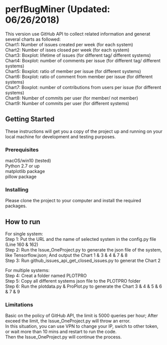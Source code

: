 # perfBugMiner (Updated: 06/26/2018)

This version use GitHub API to collect related information and generat several charts as followed: </br>
Chart1: Number of issues created per week (for each system) </br>
Chart2: Number of isses closed per week (for each system) </br>
Chart3: Boxplot: lifetime of issues (for different tag/ different systems) </br>
Chart4: Boxplot: number of comments per issue (for different tag/ different systems) </br>
Chart5: Boxplot: ratio of member per issue (for different systems) </br>
Chart6: Boxplot: ratio of comment from member per issue (for different systems) </br>
Chart7: Boxplot: number of contributions from users per issue (for different systems) </br>
Chart8: Number of commits per user (for member/ not member) </br>
Chart9: Number of commits per user (for different systems) </br>

## Getting Started

These instructions will get you a copy of the project up and running on your local machine for development and testing purposes.

### Prerequisites

macOS/win10 (tested) </br>
Python 2.7 or up </br>
matplotlib package </br>
pillow package </br>

### Installing

Please clone the project to your computer and install the required packages. 

## How to run
For single system: </br>
Step 1: Put the URL and the name of selected system in the config.py file (Line 160 & 162) </br>
Step 2: Run the Issue_OneProject.py to generate the json file of the system, like Tensorflow.json; 
        And output the Chart 1 & 3 & 4 & 7 & 8 </br>
Step 3: Run github_issues_api_get_closed_issues.py to generat the Chart 2 </br>

For multiple systems: </br>
Step 4: Creat a folder named PLOTPRO </br>
Step 5: Copy all different systems json file to the PLOTPRO folder </br>
Step 6: Run the plotdata.py & ProPlot.py to generate the Chart 3 & 4 & 5 & 6 & 7 & 9 </br>

### Limitations 
Basic on the policy of GitHub API, the limit is 5000 queries per hour; After exceed the limit, the Issue_OneProject.py will throw an error. </br>
In this situation, you can use VPN to change your IP, swich to other token, or wait more than 10 mins and restart to run the code. </br>
Then the Issue_OneProject.py will continue the process. </br>


